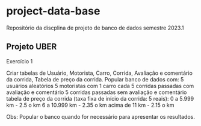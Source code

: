 # project-data-base
Repositório da discplina de projeto de banco de dados semestre 2023.1
## Projeto UBER
Exercício 1

Criar tabelas de Usuário, Motorista, Carro, Corrida, Avaliação e comentário da corrida, Tabela de preço da corrida.
Popular banco de dados com:
5 usuários aleatórios
5 motoristas com 1 carro cada
5 corridas passadas com avaliação e comentário
5 corridas passadas sem avaliação e comentário
tabela de preço da corrida (taxa fixa de início da corrida: 5 reais):
0 a 5.999 km - 2.5 o km
6 a 10.999 km - 2.35 o km
acima de 11 km - 2.15 o km

Obs: Popular o banco quando for necessário para apresentar os resultados.

